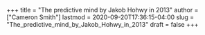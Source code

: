 +++
title = "The predictive mind by Jakob Hohwy in 2013"
author = ["Cameron Smith"]
lastmod = 2020-09-20T17:36:15-04:00
slug = "The_predictive_mind_by_Jakob_Hohwy_in_2013"
draft = false
+++
